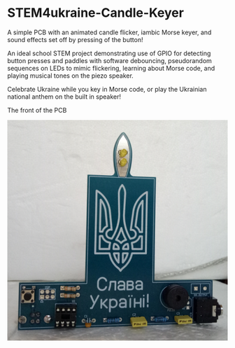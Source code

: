 # STEM4ukraine-Candle-Keyer

A simple PCB with an animated candle flicker, iambic Morse keyer, and sound effects set off by pressing of the button!

An ideal school STEM project demonstrating use of GPIO for detecting button presses and paddles with software debouncing, pseudorandom sequences on LEDs to mimic flickering, learning about Morse code, and playing musical tones on the piezo speaker.

Celebrate Ukraine while you key in Morse code, or play the Ukrainian national anthem on the built in speaker!

The front of the PCB

![prototype front](images/CandleKeyerFront.jpg)

